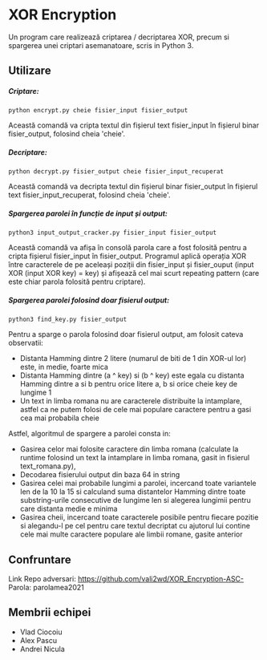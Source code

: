 # XOR Encryption

Un program care realizează criptarea / decriptarea XOR, precum si spargerea unei criptari asemanatoare, scris in Python 3.

## Utilizare
##### Criptare:
```
python encrypt.py cheie fisier_input fisier_output
```
Această comandă va cripta textul din fișierul text fisier_input în fișierul binar fisier_output, folosind cheia 'cheie'.

##### Decriptare:
```
python decrypt.py fisier_output cheie fisier_input_recuperat
```
Această comandă va decripta textul din fișierul binar fisier_output în fișierul text fisier_input_recuperat, folosind cheia 'cheie'.

##### Spargerea parolei în funcție de input și output:
```
python3 input_output_cracker.py fisier_input fisier_output
```
Această comandă va afișa în consolă parola care a fost folosită pentru a cripta fișierul fisier_input în fisier_output. Programul aplică operația XOR între caracterele de pe aceleași poziții din fisier_input și fisier_ouput (input XOR (input XOR key) = key) și afișează cel mai scurt repeating pattern (care este chiar parola folosită pentru criptare).

##### Spargerea parolei folosind doar fisierul output:
```
python3 find_key.py fisier_output
```
Pentru a sparge o parola folosind doar fisierul output, am folosit cateva observatii:
* Distanta Hamming dintre 2 litere (numarul de biti de 1 din XOR-ul lor) este, in medie, foarte mica
* Distanta Hamming dintre (a ^ key) si (b ^ key) este egala cu distanta Hamming dintre a si b pentru orice litere a, b si orice cheie key de lungime 1 
* Un text in limba romana nu are caracterele distribuite la intamplare, astfel ca ne putem folosi de cele mai populare caractere pentru a gasi cea mai probabila cheie

Astfel, algoritmul de spargere a parolei consta in: 
* Gasirea celor mai folosite caractere din limba romana (calculate la runtime folosind un text la intamplare in limba romana, gasit in fisierul text_romana.py), 
* Decodarea fisierului output din baza 64 in string
* Gasirea celei mai probabile lungimi a parolei, incercand toate variantele len de la 10 la 15 si calculand suma distantelor Hamming dintre toate substring-urile consecutive de lungime len si alegerea lungimii pentru care distanta medie e minima
* Gasirea cheii, incercand toate caracterele posibile pentru fiecare pozitie si alegandu-l pe cel pentru care textul decriptat cu ajutorul lui contine cele mai multe caractere populare ale limbii romane, gasite anterior

## Confruntare
Link Repo adversari: https://github.com/vali2wd/XOR_Encryption-ASC-  
Parola: parolamea2021

## Membrii echipei
* Vlad Ciocoiu
* Alex Pascu
* Andrei Nicula
